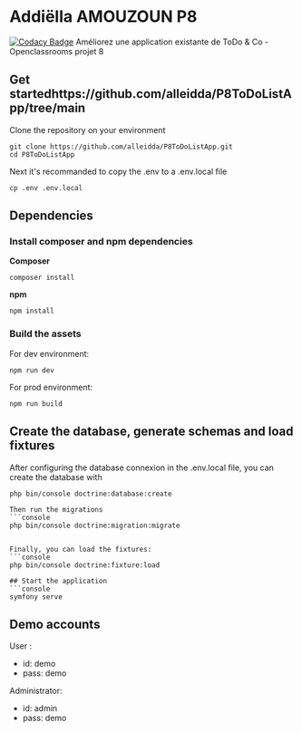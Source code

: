 # Addiëlla AMOUZOUN P8
[![Codacy Badge](https://app.codacy.com/project/badge/Grade/d033359d69fb4797afb5223840e073e9)](https://app.codacy.com/gh/alleidda/P8ToDoListApp/dashboard?utm_source=gh&utm_medium=referral&utm_content=&utm_campaign=Badge_grade)
Améliorez une application existante de ToDo & Co - Openclassrooms projet 8


## Get startedhttps://github.com/alleidda/P8ToDoListApp/tree/main

Clone the repository on your environment
```console
git clone https://github.com/alleidda/P8ToDoListApp.git
cd P8ToDoListApp
```

Next it's recommanded to copy the .env to a .env.local file
```console
cp .env .env.local
```

## Dependencies

### Install composer and npm dependencies

**Composer**
```console
composer install
```

**npm**
```console
npm install
```

### Build the assets

For dev environment:
```console
npm run dev
```

For prod environment:
```console
npm run build
```

## Create the database, generate schemas and load fixtures

After configuring the database connexion in the .env.local file, you can create the database with
```console
php bin/console doctrine:database:create

Then run the migrations
```console
php bin/console doctrine:migration:migrate


Finally, you can load the fixtures:
```console
php bin/console doctrine:fixture:load

## Start the application
```console
symfony serve
```


## Demo accounts

User :
- id: demo
- pass: demo

Administrator: 
- id: admin
- pass: demo


